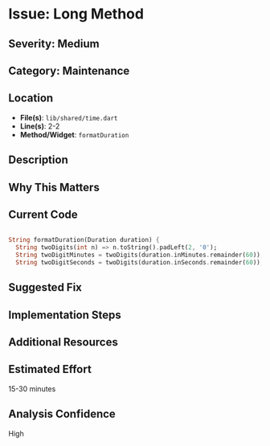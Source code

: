 # Issue: Long Method

## Severity: Medium

## Category: Maintenance

## Location
- **File(s)**: `lib/shared/time.dart`
- **Line(s)**: 2-2
- **Method/Widget**: `formatDuration`

## Description


## Why This Matters


## Current Code
```dart

String formatDuration(Duration duration) {
  String twoDigits(int n) => n.toString().padLeft(2, '0');
  String twoDigitMinutes = twoDigits(duration.inMinutes.remainder(60));
  String twoDigitSeconds = twoDigits(duration.inSeconds.remainder(60));
```

## Suggested Fix


## Implementation Steps


## Additional Resources


## Estimated Effort
15-30 minutes

## Analysis Confidence
High
